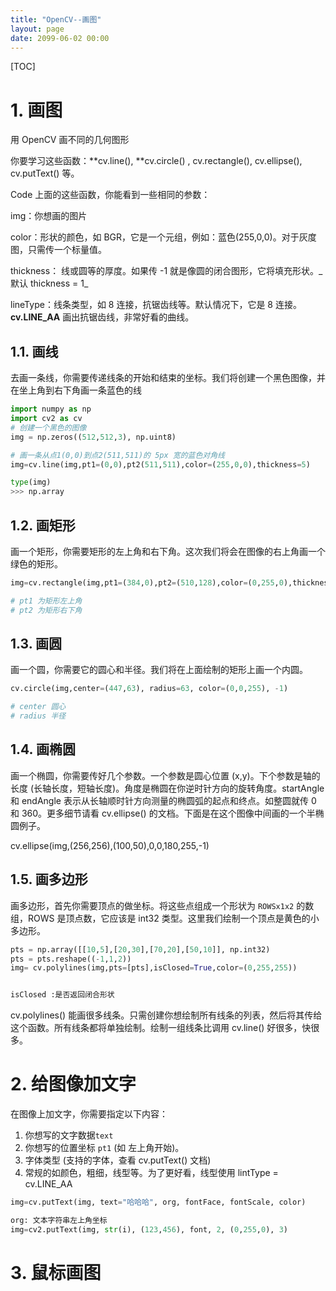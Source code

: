 ```yaml
---
title: "OpenCV--画图"
layout: page
date: 2099-06-02 00:00
---
```



[TOC]


# 1. 画图

用 OpenCV 画不同的几何图形

你要学习这些函数：**cv.line(), **cv.circle() , cv.rectangle(), cv.ellipse(), cv.putText() 等。

Code
上面的这些函数，你能看到一些相同的参数：

img：你想画的图片

color：形状的颜色，如 BGR，它是一个元组，例如：蓝色(255,0,0)。对于灰度图，只需传一个标量值。

thickness： 线或圆等的厚度。如果传 -1 就是像圆的闭合图形，它将填充形状。_ 默认 thickness = 1_

lineType：线条类型，如 8 连接，抗锯齿线等。默认情况下，它是 8 连接。**cv.LINE_AA** 画出抗锯齿线，非常好看的曲线。

## 1.1. 画线
去画一条线，你需要传递线条的开始和结束的坐标。我们将创建一个黑色图像，并在坐上角到右下角画一条蓝色的线


```python
import numpy as np
import cv2 as cv
# 创建一个黑色的图像
img = np.zeros((512,512,3), np.uint8)

# 画一条从点1(0,0)到点2(511,511)的 5px 宽的蓝色对角线
img=cv.line(img,pt1=(0,0),pt2(511,511),color=(255,0,0),thickness=5)

type(img)
>>> np.array
```

## 1.2. 画矩形
画一个矩形，你需要矩形的左上角和右下角。这次我们将会在图像的右上角画一个绿色的矩形。

```python 
img=cv.rectangle(img,pt1=(384,0),pt2=(510,128),color=(0,255,0),thickness=3)

# pt1 为矩形左上角
# pt2 为矩形右下角
```
## 1.3. 画圆
画一个圆，你需要它的圆心和半径。我们将在上面绘制的矩形上画一个内圆。

```python
cv.circle(img,center=(447,63), radius=63, color=(0,0,255), -1)

# center 圆心
# radius 半径
```
## 1.4. 画椭圆
画一个椭圆，你需要传好几个参数。一个参数是圆心位置 (x,y)。下个参数是轴的长度 (长轴长度，短轴长度)。角度是椭圆在你逆时针方向的旋转角度。startAngle 和 endAngle 表示从长轴顺时针方向测量的椭圆弧的起点和终点。如整圆就传 0 和 360。更多细节请看 cv.ellipse() 的文档。下面是在这个图像中间画的一个半椭圆例子。

cv.ellipse(img,(256,256),(100,50),0,0,180,255,-1)

## 1.5. 画多边形

画多边形，首先你需要顶点的做坐标。将这些点组成一个形状为 `ROWSx1x2` 的数组，ROWS 是顶点数，它应该是 int32 类型。这里我们绘制一个顶点是黄色的小多边形。

```python
pts = np.array([[10,5],[20,30],[70,20],[50,10]], np.int32)
pts = pts.reshape((-1,1,2))
img= cv.polylines(img,pts=[pts],isClosed=True,color=(0,255,255))


isClosed :是否返回闭合形状
```

cv.polylines() 能画很多线条。只需创建你想绘制所有线条的列表，然后将其传给这个函数。所有线条都将单独绘制。绘制一组线条比调用 cv.line() 好很多，快很多。

# 2. 给图像加文字

在图像上加文字，你需要指定以下内容：

1. 你想写的文字数据`text`
2. 你想写的位置坐标 `pt1` (如 左上角开始)。
3. 字体类型 (支持的字体，查看 cv.putText() 文档)
4. 常规的如颜色，粗细，线型等。为了更好看，线型使用 lintType = cv.LINE_AA

```python
img=cv.putText(img, text="哈哈哈", org, fontFace, fontScale, color)

org: 文本字符串左上角坐标
img=cv2.putText(img, str(i), (123,456), font, 2, (0,255,0), 3)
```


# 3. 鼠标画图



